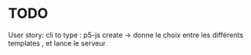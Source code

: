 # TODO


User story:
cli to type : p5-js create -> donne le choix entre les différents templates , et lance le serveur